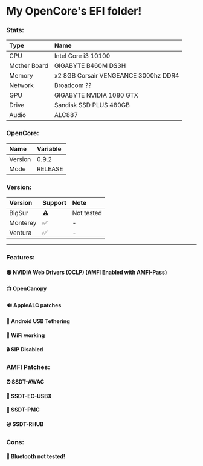 
# My OpenCore's EFI folder!

### Stats:
|Type  |Name  |
|:---|:---|
|CPU |Intel Core i3 10100|
|Mother Board|GIGABYTE B460M DS3H|
|Memory|x2 8GB Corsair VENGEANCE 3000hz DDR4|
|Network |Broadcom ??  |
|GPU |GIGABYTE NVIDIA 1080 GTX  |
|Drive |Sandisk SSD PLUS 480GB  |
|Audio |ALC887 |

### OpenCore:
|Name |Variable  |
|:---|:---|
|Version |0.9.2|
|Mode|RELEASE |

### Version:
|Version |Support  |Note |
|:---|:---|:---|
|BigSur |⚠️|Not tested |
|Monterey|✅ |- |
|Ventura|✅ |- |

---

### Features:
#### 🟢 NVIDIA Web Drivers (OCLP) **(AMFI Enabled with AMFI-Pass)**
#### 📺 OpenCanopy
#### 🔊 AppleALC patches
#### 📱  Android USB Tethering
#### 📶 WiFi working
#### 🔒 SIP Disabled

### AMFI Patches:
#### ⏰ SSDT-AWAC
#### 💾 SSDT-EC-USBX
#### 💽 SSDT-PMC
#### 💿 SSDT-RHUB

### Cons:
#### 🔵 Bluetooth not tested!
